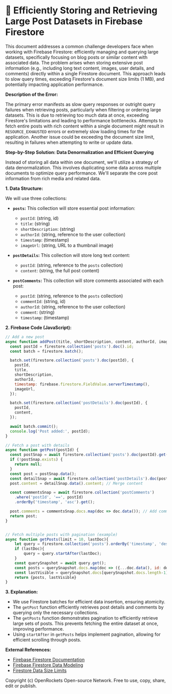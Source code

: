 # 🐞 Efficiently Storing and Retrieving Large Post Datasets in Firebase Firestore


This document addresses a common challenge developers face when working with Firebase Firestore: efficiently managing and querying large datasets, specifically focusing on blog posts or similar content with associated data.  The problem arises when storing extensive post information (e.g., including long text content, images, user details, and comments) directly within a single Firestore document.  This approach leads to slow query times, exceeding Firestore's document size limits (1 MB), and potentially impacting application performance.

**Description of the Error:**

The primary error manifests as slow query responses or outright query failures when retrieving posts, particularly when filtering or ordering large datasets. This is due to retrieving too much data at once, exceeding Firestore's limitations and leading to performance bottlenecks. Attempts to fetch entire posts with rich content within a single document might result in `RESOURCE_EXHAUSTED` errors or extremely slow loading times for the application.  Another issue could be exceeding the document size limit, resulting in failures when attempting to write or update data.


**Step-by-Step Solution: Data Denormalization and Efficient Querying**

Instead of storing all data within one document, we'll utilize a strategy of data denormalization. This involves duplicating some data across multiple documents to optimize query performance. We'll separate the core post information from rich media and related data.

**1.  Data Structure:**

We will use three collections:

* **`posts`:**  This collection will store essential post information:
    * `postId`: (string, id)
    * `title`: (string)
    * `shortDescription`: (string)
    * `authorId`: (string, reference to the user collection)
    * `timestamp`: (timestamp)
    * `imageUrl`: (string, URL to a thumbnail image)

* **`postDetails`:** This collection will store long text content:
    * `postId`: (string, reference to the `posts` collection)
    * `content`: (string, the full post content)


* **`postComments`:**  This collection will store comments associated with each post:
    * `postId`: (string, reference to the `posts` collection)
    * `commentId`: (string, id)
    * `authorId`: (string, reference to the user collection)
    * `comment`: (string)
    * `timestamp`: (timestamp)


**2.  Firebase Code (JavaScript):**

```javascript
// Add a new post
async function addPost(title, shortDescription, content, authorId, imageUrl) {
  const postId = firestore.collection('posts').doc().id;
  const batch = firestore.batch();

  batch.set(firestore.collection('posts').doc(postId), {
    postId,
    title,
    shortDescription,
    authorId,
    timestamp: firebase.firestore.FieldValue.serverTimestamp(),
    imageUrl,
  });

  batch.set(firestore.collection('postDetails').doc(postId), {
    postId,
    content,
  });

  await batch.commit();
  console.log('Post added:', postId);
}

// Fetch a post with details
async function getPost(postId) {
  const postSnap = await firestore.collection('posts').doc(postId).get();
  if (!postSnap.exists) {
    return null;
  }
  const post = postSnap.data();
  const detailSnap = await firestore.collection('postDetails').doc(postId).get();
  post.content = detailSnap.data().content; // Merge content

  const commentsSnap = await firestore.collection('postComments')
    .where('postId', '==', postId)
    .orderBy('timestamp', 'asc').get();

  post.comments = commentsSnap.docs.map(doc => doc.data()); // Add comments
  return post;
}


// Fetch multiple posts with pagination (example)
async function getPosts(limit = 10, lastDoc){
    let query = firestore.collection('posts').orderBy('timestamp', 'desc').limit(limit);
    if (lastDoc){
        query = query.startAfter(lastDoc);
    }
    const querySnapshot = await query.get();
    const posts = querySnapshot.docs.map(doc => ({...doc.data(), id: doc.id}));
    const lastVisible = querySnapshot.docs[querySnapshot.docs.length-1];
    return {posts, lastVisible}
}


```

**3. Explanation:**

* We use Firestore batches for efficient data insertion, ensuring atomicity.
* The `getPost` function efficiently retrieves post details and comments by querying only the necessary collections.
* The `getPosts` function demonstrates pagination to efficiently retrieve large sets of posts.  This prevents fetching the entire dataset at once, improving performance.
* Using `startAfter` in `getPosts` helps implement pagination, allowing for efficient scrolling through posts.



**External References:**

* [Firebase Firestore Documentation](https://firebase.google.com/docs/firestore)
* [Firebase Firestore Data Modeling](https://firebase.google.com/docs/firestore/design-overview)
* [Firestore Data Size Limits](https://firebase.google.com/docs/firestore/quotas)


Copyright (c) OpenRockets Open-source Network. Free to use, copy, share, edit or publish.

